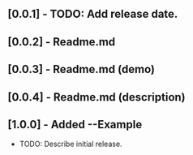 ## [0.0.1] - TODO: Add release date.
## [0.0.2] - Readme.md
## [0.0.3] - Readme.md (demo)
## [0.0.4] - Readme.md (description)
## [1.0.0] - Added --Example

* TODO: Describe initial release.
